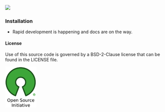 [![](https://img.shields.io/badge/godoc-reference-blue.svg)](https://godoc.org/github.com/aletheia7/banip) 

### Installation
- Rapid development is happening and docs are on the way.

#### License 

Use of this source code is governed by a BSD-2-Clause license that can be found
in the LICENSE file.

<a href="https://opensource.org/"><img src="img/osi_logo_100X133_90ppi_0.png"></img></a>
